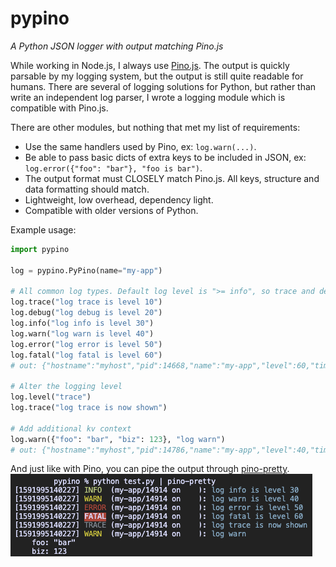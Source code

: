 # pypino
_A Python JSON logger with output matching Pino.js_

While working in Node.js, I always use [Pino.js](https://getpino.io/). The output is quickly parsable by my logging system, but the output is still quite readable for humans. There are several of logging solutions for Python, but rather than write an independent log parser, I wrote a logging module which is compatible with Pino.js.

There are other modules, but nothing that met my list of requirements:

- Use the same handlers used by Pino, ex: `log.warn(...)`.
- Be able to pass basic dicts of extra keys to be included in JSON, ex: `log.error({"foo": "bar"}, "foo is bar")`.
- The output format must CLOSELY match Pino.js. All keys, structure and data formatting should match.
- Lightweight, low overhead, dependency light.
- Compatible with older versions of Python.

Example usage:

```python
import pypino

log = pypino.PyPino(name="my-app")

# All common log types. Default log level is ">= info", so trace and debug are not shown
log.trace("log trace is level 10")
log.debug("log debug is level 20")
log.info("log info is level 30")
log.warn("log warn is level 40")
log.error("log error is level 50")
log.fatal("log fatal is level 60")
# out: {"hostname":"myhost","pid":14668,"name":"my-app","level":60,"time":1591994603380,"msg":"log1 fatal"}

# Alter the logging level
log.level("trace")
log.trace("log trace is now shown")

# Add additional kv context
log.warn({"foo": "bar", "biz": 123}, "log warn")
# out: {"hostname":"myhost","pid":14786,"name":"my-app","level":40,"time":1591994920229,"foo":"bar","biz":123,"msg":"log1 warn"}
```

And just like with Pino, you can pipe the output through [pino-pretty](https://github.com/pinojs/pino-pretty).
![](screenshot.png)
